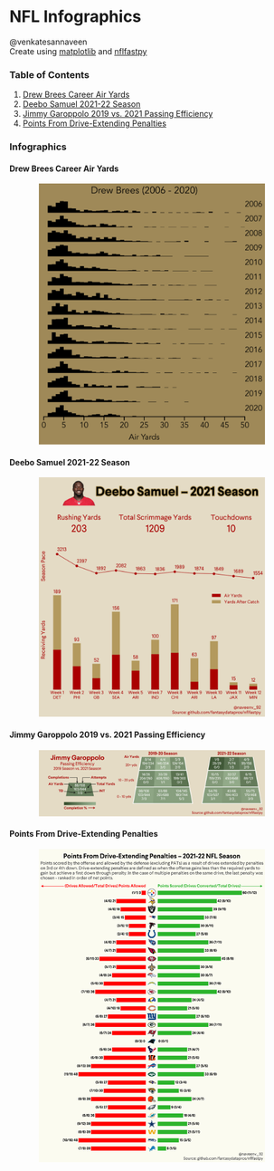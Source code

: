 # NFL Infographics
@venkatesannaveen  
Create using [matplotlib](https://github.com/matplotlib/matplotlib) and [nflfastpy](https://github.com/fantasydatapros/nflfastpy)  

### Table of Contents  
1. [Drew Brees Career Air Yards](#drew-brees-career-air-yards)  
2. [Deebo Samuel 2021-22 Season](#deebo-samuel-2021-22-season)  
3. [Jimmy Garoppolo 2019 vs. 2021 Passing Efficiency](#jimmy-garoppolo-2019-vs-2021-passing-efficiency)
4. [Points From Drive-Extending Penalties](#points-from-drive-extending-penalties)

### Infographics

#### Drew Brees Career Air Yards
<p align="center">
<img src="infographics/drew_brees_air_yards.png" alt="drew_brees_air_yards" width=400/>
</p>  

#### Deebo Samuel 2021-22 Season
<p align="center">
<img src="infographics/deebo_samuel_receiving.png" alt="deebo_samuel_receiving" width=400/>
</p>  

#### Jimmy Garoppolo 2019 vs. 2021 Passing Efficiency  
<p align="center">
<img src="infographics/jimmy_garoppolo_passing.png" alt="jimmy_garoppolo_passing" width=400/>
</p>  

#### Points From Drive-Extending Penalties  
<p align="center">
<img src="infographics/third_down_penalties.png" alt="drive_extending_penalties" width=400/>
</p>
